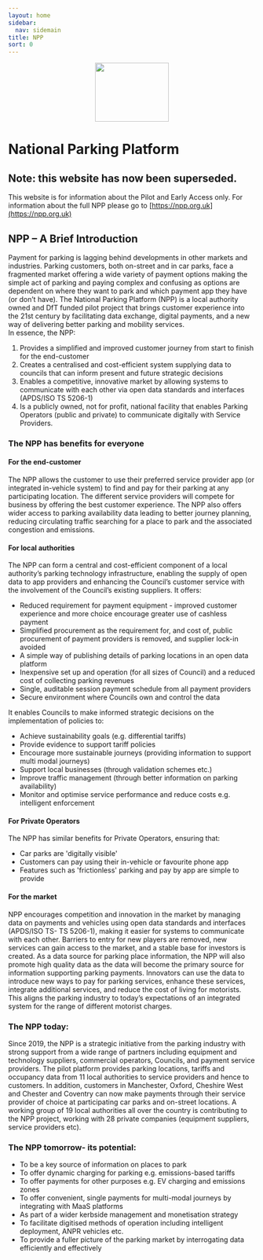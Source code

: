```yaml
---
layout: home 
sidebar:
  nav: sidemain
title: NPP
sort: 0
---
```

<p align="center">
    <img src="https://uk-national-parking-platform.github.io/assets/images/intro/NPP_logo.png" width="150px" height="120px">
</p>

# National Parking Platform
## Note: this website has now been superseded.

This website is for information about the Pilot and Early Access only. For information about the full NPP please go to  [https://npp.org.uk](https://npp.org.uk)

## NPP – A Brief Introduction

Payment for parking is lagging behind developments in other markets and industries. Parking customers, both on-street and in car parks,  face a fragmented market offering a wide variety of payment options making the simple act of parking and paying complex and confusing as options are dependent on where they want to park and which payment app they have (or don’t have). 
The National Parking Platform (NPP) is a local authority owned and DfT funded pilot project that brings customer experience into the 21st century by facilitating data exchange, digital payments, and a new way of delivering better parking and mobility services.  
In essence, the NPP:
1.	Provides a simplified and improved customer journey from start to finish for the end-customer
2.	Creates a centralised and cost-efficient system supplying data to councils that can inform present and future strategic decisions
3.	Enables a competitive, innovative market by allowing systems to communicate with each other via open data standards and interfaces (APDS/ISO TS 5206-1)
4.	Is a publicly owned, not for profit, national facility that enables Parking Operators (public and private) to communicate digitally with Service Providers.

### The NPP has benefits for everyone

#### For the end-customer

The NPP allows the customer to use their preferred service provider app (or integrated in-vehicle system) to find and pay for their parking at any participating location. The different service providers will compete for business by offering the best customer experience.  The NPP also offers wider access to parking availability data leading to better journey planning, reducing circulating traffic searching for a place to park and the associated congestion and emissions. 

#### For local authorities 

The NPP can form a central and cost-efficient component of a local authority’s parking technology infrastructure, enabling the supply of open data to app providers and enhancing the Council’s customer service with the involvement of the Council’s existing suppliers. It offers:
* Reduced requirement for payment equipment - improved customer experience and more choice encourage greater use of cashless payment
* Simplified procurement as the requirement for, and cost of, public procurement of payment providers is removed, and supplier lock-in avoided 
* A simple way of publishing details of parking locations in an open data platform
* Inexpensive set up and operation (for all sizes of Council) and a reduced cost of collecting parking revenues
* Single, auditable session payment schedule from all payment providers 
* Secure environment where Councils own and control the data

It enables Councils to make informed strategic decisions on the implementation of policies to: 
* Achieve sustainability goals (e.g. differential tariffs)
* Provide evidence to support tariff policies
* Encourage more sustainable journeys (providing information to support multi modal journeys)
* Support local businesses (through validation schemes etc.)
* Improve traffic management (through better information on parking availability)
* Monitor and optimise service performance and reduce costs e.g. intelligent enforcement

#### For Private Operators

The NPP has similar benefits for Private Operators, ensuring that: 
* Car parks are 'digitally visible' 
* Customers can pay using their in-vehicle or favourite phone app
* Features such as 'frictionless' parking and pay by app are simple to provide

#### For the market

NPP  encourages competition and innovation in the market by managing data on payments and vehicles using open data standards and interfaces (APDS/ISO TS- TS 5206-1), making it easier for systems to communicate with each other. Barriers to entry for new players are removed, new services can gain access to the market, and a stable base for investors is created. 
As a data source for parking place information, the NPP will also promote high quality data as the data will become the primary source for information supporting parking payments.
Innovators can use the data to introduce new ways to pay for parking services, enhance  these services,  integrate additional services, and reduce the cost of living for motorists. This aligns the parking industry to today’s expectations of an integrated system for the range of different motorist charges.

### The NPP today:

Since 2019, the NPP is a strategic initiative from the parking industry with strong support from a wide range of partners including equipment and technology suppliers, commercial operators, Councils, and payment service providers. 
The pilot platform provides parking locations, tariffs and occupancy data from 11 local authorities to service providers and hence to customers. In addition, customers in Manchester, Oxford, Cheshire West and Chester and Coventry can now make payments through their service provider of choice at participating car parks and on-street locations. 
A working group of 19 local authorities all over the country is contributing to the NPP project, working with 28 private companies (equipment suppliers, service providers etc).

### The NPP tomorrow- its potential:

* To be a key source of information on places to park
* To offer dynamic charging for parking e.g. emissions-based tariffs
* To offer payments for other purposes e.g. EV charging and emissions zones 
* To offer convenient, single payments for multi-modal journeys by integrating with MaaS platforms
* As part of a wider kerbside management and monetisation strategy 
* To facilitate digitised methods of operation including intelligent deployment, ANPR vehicles etc. 
* To provide a fuller picture of the parking market by interrogating data efficiently and effectively







